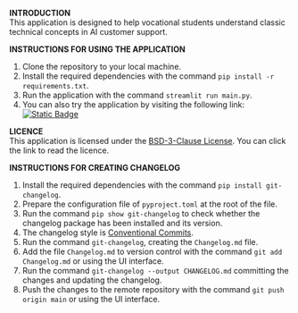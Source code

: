 **INTRODUCTION**  
This application is designed to help vocational students understand classic technical concepts in AI customer support.

**INSTRUCTIONS FOR USING THE APPLICATION**

1. Clone the repository to your local machine.
2. Install the required dependencies with the command `pip install -r requirements.txt`.
3. Run the application with the command `streamlit run main.py`.
4. You can also try the application by visiting the following
   link: [![Static Badge](https://img.shields.io/badge/Open%20in%20Streamlit-Daochashao-red?style=for-the-badge&logo=streamlit&labelColor=white)](https://ai-customer-support.streamlit.app/)

**LICENCE**  
This application is licensed under the [BSD-3-Clause License](LICENSE). You can click the link to read the licence.

**INSTRUCTIONS FOR CREATING CHANGELOG**

1. Install the required dependencies with the command `pip install git-changelog`.
2. Prepare the configuration file of `pyproject.toml` at the root of the file.
3. Run the command `pip show git-changelog` to check whether the changelog package has been installed and its version.
4. The changelog style is [Conventional Commits](https://www.conventionalcommits.org/en/v1.0.0/).
5. Run the command `git-changelog`, creating the `Changelog.md` file.
6. Add the file `Changelog.md` to version control with the command `git add Changelog.md` or using the UI interface.
7. Run the command `git-changelog --output CHANGELOG.md` committing the changes and updating the changelog.
8. Push the changes to the remote repository with the command `git push origin main` or using the UI interface.